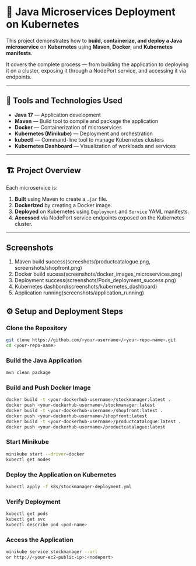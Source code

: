 # 🚀 Java Microservices Deployment on Kubernetes

This project demonstrates how to **build, containerize, and deploy a Java microservice** on **Kubernetes** using **Maven**, **Docker**, and **Kubernetes manifests**.

It covers the complete process — from building the application to deploying it on a cluster, exposing it through a NodePort service, and accessing it via endpoints.

---

## 🧰 Tools and Technologies Used

- **Java 17** — Application development  
- **Maven** — Build tool to compile and package the application  
- **Docker** — Containerization of microservices  
- **Kubernetes (Minikube)** — Deployment and orchestration  
- **kubectl** — Command-line tool to manage Kubernetes clusters  
- **Kubernetes Dashboard** — Visualization of workloads and services  

---

## 🏗️ Project Overview

Each microservice is:
1. **Built** using Maven to create a `.jar` file.  
2. **Dockerized** by creating a Docker image.  
3. **Deployed** on Kubernetes using `Deployment` and `Service` YAML manifests.  
4. **Accessed** via NodePort service endpoints exposed on the Kubernetes cluster.

---
## Screenshots
 1. Maven build success(screeshots/productcatalogue.png, screenshots/shopfront.png)
 2. Docker build sucess(screenshots/docker_images_microservices.png)
 3. Deployment success(screenshots/Pods_deployment_success.png)
 4. Kubernetes dashbord(screenshots/kubernetes_dashboard)
 5. Application running(screenshots/application_running)

## ⚙️ Setup and Deployment Steps

### Clone the Repository
```bash
git clone https://github.com/<your-username>/<your-repo-name>.git
cd <your-repo-name>
```
### Build the Java Application
``` bash
mvn clean package
```
### Build and Push Docker Image
``` bash
docker build -t <your-dockerhub-username>/stockmanager:latest .
docker push <your-dockerhub-username>/stockmanager:latest
docker build -t <your-dockerhub-username>/shopfront:latest .
docker push <your-dockerhub-username>/shopfront:latest
docker build -t <your-dockerhub-username>/productcatalogue:latest .
docker push <your-dockerhub-username>/productcatalogue:latest
```
### Start Minikube
``` bash
minikube start --driver=docker
kubectl get nodes
```
### Deploy the Application on Kubernetes
``` bash
kubectl apply -f k8s/stockmanager-deployment.yml
```

### Verify Deployment
``` bash
kubectl get pods
kubectl get svc
kubectl describe pod <pod-name>
```
### Access the Application
``` bash
minikube service stockmanager --url
or http://<your-ec2-public-ip>:<nodeport>
```






